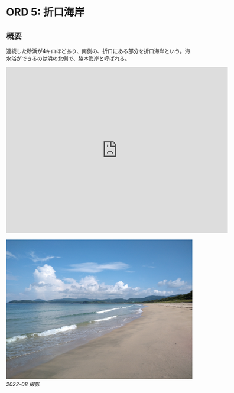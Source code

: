 # ORD 5: 折口海岸

<!-- toc -->

## 概要

連続した砂浜が4キロほどあり、南側の、折口にある部分を折口海岸という。海水浴ができるのは浜の北側で、脇本海岸と呼ばれる。

<iframe src="https://www.google.com/maps/embed?pb=!1m17!1m12!1m3!1d13798.835576954321!2d130.20203794195072!3d32.064484006953045!2m3!1f0!2f0!3f0!3m2!1i1024!2i768!4f13.1!3m2!1m1!2zMzLCsDAzJzQwLjQiTiAxMzDCsDEyJzI0LjIiRQ!5e1!3m2!1sen!2sjp!4v1726367962059!5m2!1sen!2sjp" width="600" height="450" style="border:0;" allowfullscreen="" loading="lazy" referrerpolicy="no-referrer-when-downgrade"></iframe>

![images](./images/20240915beach.jpg)
*2022-08 撮影*
